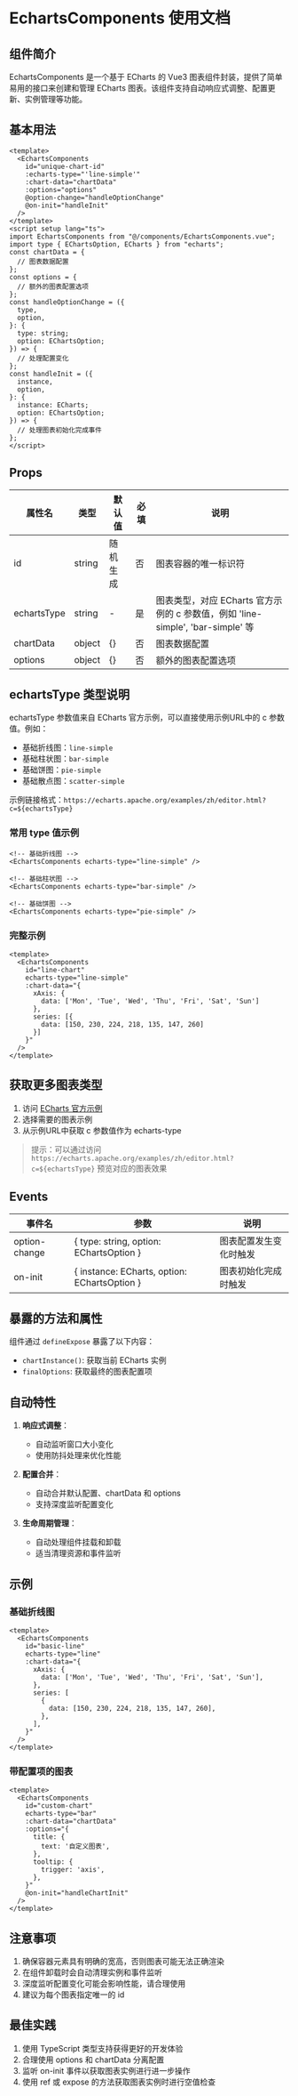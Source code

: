 # EchartsComponents 使用文档

## 组件简介

EchartsComponents 是一个基于 ECharts 的 Vue3 图表组件封装，提供了简单易用的接口来创建和管理 ECharts 图表。该组件支持自动响应式调整、配置更新、实例管理等功能。

## 基本用法

```vue
<template>
  <EchartsComponents
    id="unique-chart-id"
    :echarts-type="'line-simple'"
    :chart-data="chartData"
    :options="options"
    @option-change="handleOptionChange"
    @on-init="handleInit"
  />
</template>
<script setup lang="ts">
import EchartsComponents from "@/components/EchartsComponents.vue";
import type { EChartsOption, ECharts } from "echarts";
const chartData = {
  // 图表数据配置
};
const options = {
  // 额外的图表配置选项
};
const handleOptionChange = ({
  type,
  option,
}: {
  type: string;
  option: EChartsOption;
}) => {
  // 处理配置变化
};
const handleInit = ({
  instance,
  option,
}: {
  instance: ECharts;
  option: EChartsOption;
}) => {
  // 处理图表初始化完成事件
};
</script>
```

## Props

| 属性名      | 类型   | 默认值   | 必填 | 说明                             |
| ----------- | ------ | -------- | ---- | -------------------------------- |
| id          | string | 随机生成 | 否   | 图表容器的唯一标识符             |
| echartsType | string | -        | 是   | 图表类型，对应 ECharts 官方示例的 c 参数值，例如 'line-simple', 'bar-simple' 等 |
| chartData   | object | {}       | 否   | 图表数据配置                     |
| options     | object | {}       | 否   | 额外的图表配置选项               |

## echartsType 类型说明

echartsType 参数值来自 ECharts 官方示例，可以直接使用示例URL中的 c 参数值。例如：

- 基础折线图：`line-simple`
- 基础柱状图：`bar-simple`
- 基础饼图：`pie-simple`
- 基础散点图：`scatter-simple`

示例链接格式：`https://echarts.apache.org/examples/zh/editor.html?c=${echartsType}`

### 常用 type 值示例

```vue
<!-- 基础折线图 -->
<EchartsComponents echarts-type="line-simple" />

<!-- 基础柱状图 -->
<EchartsComponents echarts-type="bar-simple" />

<!-- 基础饼图 -->
<EchartsComponents echarts-type="pie-simple" />
```

### 完整示例

```vue
<template>
  <EchartsComponents
    id="line-chart"
    echarts-type="line-simple"
    :chart-data="{
      xAxis: {
        data: ['Mon', 'Tue', 'Wed', 'Thu', 'Fri', 'Sat', 'Sun']
      },
      series: [{
        data: [150, 230, 224, 218, 135, 147, 260]
      }]
    }"
  />
</template>
```

## 获取更多图表类型

1. 访问 [ECharts 官方示例](https://echarts.apache.org/examples/zh/index.html)
2. 选择需要的图表示例
3. 从示例URL中获取 c 参数值作为 echarts-type

> 提示：可以通过访问 `https://echarts.apache.org/examples/zh/editor.html?c=${echartsType}` 预览对应的图表效果

## Events

| 事件名        | 参数                                         | 说明                   |
| ------------- | -------------------------------------------- | ---------------------- |
| option-change | { type: string, option: EChartsOption }      | 图表配置发生变化时触发 |
| on-init       | { instance: ECharts, option: EChartsOption } | 图表初始化完成时触发   |

## 暴露的方法和属性

组件通过 `defineExpose` 暴露了以下内容：

- `chartInstance()`: 获取当前 ECharts 实例
- `finalOptions`: 获取最终的图表配置项

## 自动特性

1. **响应式调整**：

   - 自动监听窗口大小变化
   - 使用防抖处理来优化性能

2. **配置合并**：

   - 自动合并默认配置、chartData 和 options
   - 支持深度监听配置变化

3. **生命周期管理**：
   - 自动处理组件挂载和卸载
   - 适当清理资源和事件监听

## 示例

### 基础折线图

```vue
<template>
  <EchartsComponents
    id="basic-line"
    echarts-type="line"
    :chart-data="{
      xAxis: {
        data: ['Mon', 'Tue', 'Wed', 'Thu', 'Fri', 'Sat', 'Sun'],
      },
      series: [
        {
          data: [150, 230, 224, 218, 135, 147, 260],
        },
      ],
    }"
  />
</template>
```

### 带配置项的图表

```vue
<template>
  <EchartsComponents
    id="custom-chart"
    echarts-type="bar"
    :chart-data="chartData"
    :options="{
      title: {
        text: '自定义图表',
      },
      tooltip: {
        trigger: 'axis',
      },
    }"
    @on-init="handleChartInit"
  />
</template>
```


## 注意事项

1. 确保容器元素具有明确的宽高，否则图表可能无法正确渲染
2. 在组件卸载时会自动清理实例和事件监听
3. 深度监听配置变化可能会影响性能，请合理使用
4. 建议为每个图表指定唯一的 id

## 最佳实践

1. 使用 TypeScript 类型支持获得更好的开发体验
2. 合理使用 options 和 chartData 分离配置
3. 监听 on-init 事件以获取图表实例进行进一步操作
4. 使用 ref 或 expose 的方法获取图表实例时进行空值检查
